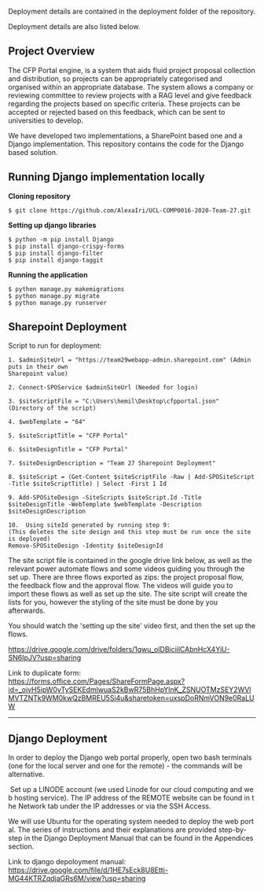 Deployment details are contained in the deployment folder of the repository.

Deployment details are also listed below.

Project Overview
--------------------------------------------------------------------------------------------------------
The CFP Portal engine, is a system that aids fluid project proposal collection and distribution, so projects can be appropriately categorised and organised within an appropriate database. The system allows a company or reviewing committee to review projects with a RAG level and give feedback regarding the projects based on specific criteria. These projects can be accepted or rejected based on this feedback, which can be sent to universities to develop. 

We have developed two implementations, a SharePoint based one and a Django implementation. This repository contains the code for the Django based solution. 

Running Django implementation locally
--------------------------------------------------------------------------------------------------------
**Cloning repository** 
```
$ git clone https://github.com/AlexaIri/UCL-COMP0016-2020-Team-27.git
```
**Setting up django libraries** 
```
$ python -m pip install Django
$ pip install django-crispy-forms
$ pip install django-filter
$ pip install django-taggit
```

**Running the application** 
```
$ python manage.py makemigrations
$ python manage.py migrate
$ python manage.py runserver
```

Sharepoint Deployment
--------------------------------------------------------------------------------------------------------

Script to run for deployment:

```
1. $adminSiteUrl = "https://team29webapp-admin.sharepoint.com" (Admin puts in their own
Sharepoint value)

2. Connect-SPOService $adminSiteUrl (Needed for login)

3. $siteScriptFile = "C:\Users\hemil\Desktop\cfpportal.json" (Directory of the script)

4. $webTemplate = "64"

5. $siteScriptTitle = "CFP Portal"

6. $siteDesignTitle = "CFP Portal"

7. $siteDesignDescription = "Team 27 Sharepoint Deployment"

8. $siteScript = (Get-Content $siteScriptFile -Raw | Add-SPOSiteScript -Title $siteScriptTitle) | Select -First 1 Id

9. Add-SPOSiteDesign -SiteScripts $siteScript.Id -Title $siteDesignTitle -WebTemplate $webTemplate -Description $siteDesignDescription

10.  Using siteId generated by running step 9:
(This deletes the site design and this step must be run once the site is deployed)
Remove-SPOSiteDesign -Identity $siteDesignId
```
The site script file is contained in the google drive link below, as well as the relevant power automate flows and some videos guiding you through the set up. There are three flows exported as zips: the project proposal flow, the feedback flow and the approval flow. The videos will guide you to import these flows as well as set up the site. The site script will create the lists for you, however the styling of the site must be done by you afterwards.

You should watch the 'setting up the site' video first, and then the set up the flows.

https://drive.google.com/drive/folders/1qwu_olDBiciilCAbnHcX4YiU-SN6IpJV?usp=sharing

Link to duplicate form: https://forms.office.com/Pages/ShareFormPage.aspx?id=_oivH5ipW0yTySEKEdmlwuaS2kBwR75BhHpYlnK_ZSNUOTMzSEY2WVlMVTZNTk9WM0kwQzBMREU5Si4u&sharetoken=uxspDoRNmVON9e0RaLUW

-----------------------------------------------------------------------------------------------------------
Django Deployment
--------------------------------------------------------------------------------------------------------
In order to deploy the Django web portal properly, open two bash terminals (one for the local server and one for the remote) - the commands will be alternative. 

 Set up a LINODE account (we used Linode for our cloud computing and web hosting service). The IP address of the REMOTE website can be found in the Network tab under the IP addresses or via the SSH Access.

We will use Ubuntu for the operating system needed to deploy the web portal. The series of instructions and their explanations are provided step-by-step in the Django Deployment Manual that can be found in the Appendices section.


Link to django depoloyment manual: https://drive.google.com/file/d/1HE7sEck8U8Ettj-MG44KTRZqdjaGRs6M/view?usp=sharing

